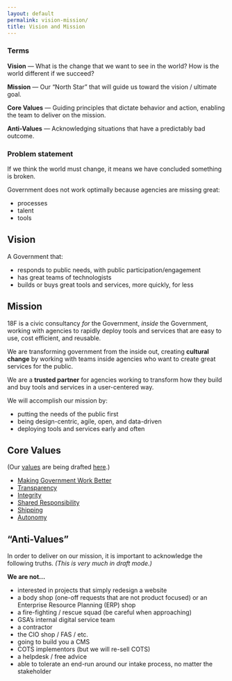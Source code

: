 ```yaml
---
layout: default
permalink: vision-mission/
title: Vision and Mission
---
```


### Terms
**Vision** — What is the change that we want to see in the world? How is the world different if we succeed?

**Mission** — Our “North Star” that will guide us toward the vision / ultimate goal.

**Core Values** — Guiding principles that dictate behavior and action, enabling the team to deliver on the mission.

**Anti-Values** — Acknowledging situations that have a predictably bad outcome. 

### Problem statement

If we think the world must change, it means we have concluded something is broken.

Government does not work optimally because agencies are missing great:

* processes
* talent
* tools

## Vision

A Government that:

* responds to public needs, with public participation/engagement
* has great teams of technologists
* builds or buys great tools and services, more quickly, for less

## Mission

18F is a civic consultancy _for_ the Government, _inside_ the Government, working with agencies to rapidly deploy tools and services that are easy to use, cost efficient, and reusable. 

We are transforming government from the inside out, creating **cultural change** by working with teams inside agencies who want to create great services for the public. 

We are a **trusted partner** for agencies working to transform how they build and buy tools and services in a user-centered way.

We will accomplish our mission by:

* putting the needs of the public first
* being design-centric, agile, open, and data-driven
* deploying tools and services early and often

## Core Values
(Our [values](core-values/index.html) are being drafted [here](https://github.com/18F/core-values/tree/18f-pages/pages).)
* [Making Government Work Better](core-values/making-government-work-better/)
* [Transparency](core-values/transparency/)
* [Integrity](core-values/integrity/)
* [Shared Responsibility](core-values/shared-responsibility/)
* [Shipping](core-values/shipping/)
* [Autonomy](core-values/autonomy/)

## “Anti-Values”
In order to deliver on our mission, it is important to acknowledge the following truths. _(This is very much in draft mode.)_

**We are not...**
* interested in projects that simply redesign a website
* a body shop (one-off requests that are not product focused) or an Enterprise Resource Planning (ERP) shop
* a fire-fighting / rescue squad (be careful when approaching)
* GSA’s internal digital service team
* a contractor
* the CIO shop / FAS / etc.
* going to build you a CMS
* COTS implementors (but we will re-sell COTS)
* a helpdesk / free advice
* able to tolerate an end-run around our intake process, no matter the stakeholder
